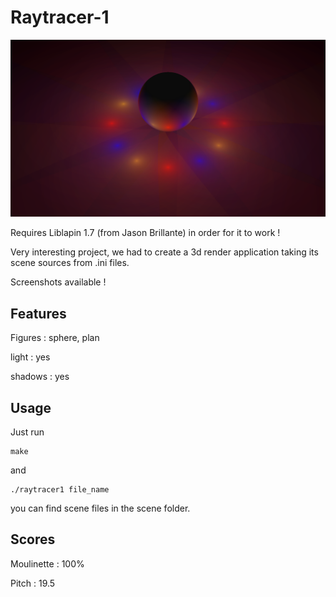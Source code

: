 # Raytracer-1

![alt tag](./sphere.png)

Requires Liblapin 1.7 (from Jason Brillante) in order for it to work !

Very interesting project, we had to create a 3d render application taking its scene sources from .ini files.

Screenshots available !

## Features

Figures : sphere, plan

light : yes

shadows : yes

## Usage

Just run
```
make
```

and
```
./raytracer1 file_name
```

you can find scene files in the scene folder.

## Scores

Moulinette : 100%

Pitch : 19.5